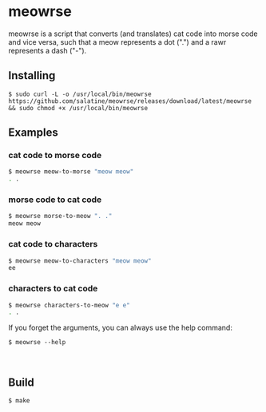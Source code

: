 # meowrse

meowrse is a script that converts (and translates) cat code into morse code and vice versa, such that a meow represents a dot (".") and a rawr represents a dash ("-").

## Installing
`$ sudo curl -L -o /usr/local/bin/meowrse https://github.com/salatine/meowrse/releases/download/latest/meowrse && sudo chmod +x /usr/local/bin/meowrse`
<br />
## Examples
### cat code to morse code
```sh
$ meowrse meow-to-morse "meow meow"
. .
```

### morse code to cat code
```sh
$ meowrse morse-to-meow ". ."
meow meow
```

### cat code to characters
```sh
$ meowrse meow-to-characters "meow meow"
ee
```

### characters to cat code
```sh
$ meowrse characters-to-meow "e e"
. .
```

If you forget the arguments, you can always use the help command:

`$ meowrse --help`

<br />

## Build

`$ make`
